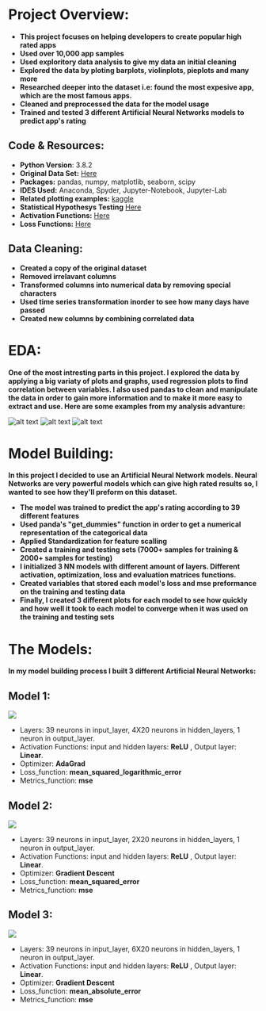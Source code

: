 # Project Overview:
* **This project focuses on helping developers to create popular high rated apps**
* **Used over 10,000 app samples**
* **Used exploritory data analysis to give my data an initial cleaning**
* **Explored the data by ploting barplots, violinplots, pieplots and many more**
* **Researched deeper into the dataset i.e: found the most expesive app, which are the most famous apps.**
* **Cleaned and preprocessed the data for the model usage**
* **Trained and tested 3 different Artificial Neural Networks models to predict app's rating**

## Code & Resources:
* **Python Version**: 3.8.2
* **Original Data Set:** [Here](https://www.kaggle.com/lava18/google-play-store-apps#googleplaystore.csv)
* **Packages:** pandas, numpy, matplotlib, seaborn, scipy
* **IDES Used:** Anaconda, Spyder, Jupyter-Notebook, Jupyter-Lab
* **Related plotting examples:** [kaggle](https://www.kaggle.com/tanetboss/how-to-get-high-rating-on-play-store)
* **Statistical Hypothesys Testing** [Here](https://machinelearningmastery.com/statistical-hypothesis-tests-in-python-cheat-sheet/)
* **Activation Functions:** [Here](https://towardsdatascience.com/activation-functions-neural-networks-1cbd9f8d91d6)
* **Loss Functions:** [Here](https://machinelearningmastery.com/how-to-choose-loss-functions-when-training-deep-learning-neural-networks/)

## Data Cleaning:
* **Created a copy of the original dataset**
* **Removed irrelavant columns**
* **Transformed columns into numerical data by removing special characters**
* **Used time series transformation inorder to see how many days have passed**
* **Created new columns by combining correlated data**

# EDA:
**One of the most intresting parts in this project. I explored the data by applying a big variaty of plots and graphs, used regression plots to find correlation between variables. I also used pandas to clean and manipulate the data in order to gain more information and to make it more easy to extract and use. Here are some examples from my analysis advanture:**

![alt text][plot1] 
![alt text][plot2]
![alt text][plot3] 

[plot1]: https://github.com/AlexOsokin97/Which_App_Category/blob/master/Data%20Analysis/pngs/billioninstalls.png "billioninstalls"
[plot2]: https://github.com/AlexOsokin97/Which_App_Category/blob/master/Data%20Analysis/pngs/regplots.png "regplots"
[plot3]: https://github.com/AlexOsokin97/Which_App_Category/blob/master/Data%20Analysis/pngs/popularapps.png "Popular Apps"

# Model Building:
**In this project I decided to use an Artificial Neural Network models. Neural Networks are very powerful models which can give high rated results so, I wanted to see how they'll preform on this dataset.**
* **The model was trained to predict the app's rating according to 39 different features**
* **Used panda's "get_dummies" function in order to get a numerical representation of the categorical data**
* **Applied Standardization for feature scalling**
* **Created a training and testing sets (7000+ samples for training & 2000+ samples for testing)**
* **I initialized 3 NN models with different amount of layers. Different activation, optimization, loss and evaluation matrices functions.**
* **Created variables that stored each model's loss and mse preformance on the training and testing data**
* **Finally, I created 3 different plots for each model to see how quickly and how well it took to each model to converge when it was used on the training and testing sets**

# The Models:
**In my model building process I built 3 different Artificial Neural Networks:**

## Model 1:

<img src="https://github.com/AlexOsokin97/Which_App_Category/blob/master/ANN/models%20svg/nn.svg">
 
* Layers: 39 neurons in input_layer, 4X20 neurons in hidden_layers, 1 neuron in output_layer. 
* Activation Functions: input and hidden layers: **ReLU** , Output layer: **Linear**. 
* Optimizer: **AdaGrad** 
* Loss_function: **mean_squared_logarithmic_error** 
* Metrics_function: **mse** 

## Model 2:

<img src="https://github.com/AlexOsokin97/Which_App_Category/blob/master/ANN/models%20svg/nn1.svg">

* Layers: 39 neurons in input_layer, 2X20 neurons in hidden_layers, 1 neuron in output_layer. 
* Activation Functions: input and hidden layers: **ReLU** , Output layer: **Linear**. 
* Optimizer: **Gradient Descent** 
* Loss_function: **mean_squared_error** 
* Metrics_function: **mse**

## Model 3:

<img src="https://github.com/AlexOsokin97/Which_App_Category/blob/master/ANN/models%20svg/nn2.svg">

* Layers: 39 neurons in input_layer, 6X20 neurons in hidden_layers, 1 neuron in output_layer. 
* Activation Functions: input and hidden layers: **ReLU** , Output layer: **Linear**. 
* Optimizer: **Gradient Descent** 
* Loss_function: **mean_absolute_error** 
* Metrics_function: **mse**
